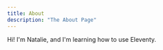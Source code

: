 ```yaml
---
title: About
description: "The About Page"
---
```


Hi! I'm Natalie, and I'm learning how to use Eleventy.
